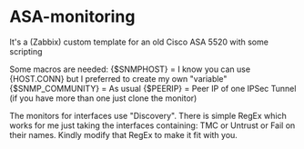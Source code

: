 # ASA-monitoring
It's a (Zabbix) custom template for an old Cisco ASA 5520 with some scripting

Some macros are needed:
{$SNMPHOST} = I know you can use {HOST.CONN} but I preferred to create my own "variable"
{$SNMP_COMMUNITY} = As usual
{$PEERIP} = Peer IP of one IPSec Tunnel (if you have more than one just clone the monitor)

The monitors for interfaces use "Discovery". There is simple RegEx which works for me just taking the interfaces containing: TMC or Untrust or Fail on their names. Kindly modify that RegEx to make it fit with you.
